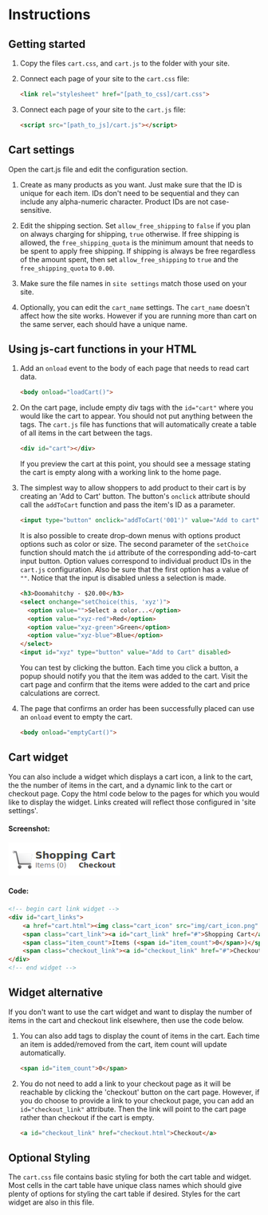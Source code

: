 # Instructions

## Getting started

1. Copy the files `cart.css`, and `cart.js` to the folder with your site.

2. Connect each page of your site to the `cart.css` file:

    ```html
    <link rel="stylesheet" href="[path_to_css]/cart.css">
    ```

3. Connect each page of your site to the `cart.js` file:

    ```html
    <script src="[path_to_js]/cart.js"></script>
    ```


## Cart settings

Open the cart.js file and edit the configuration section.

1. Create as many products as you want. Just make sure that the ID is unique for each item. IDs don't need to be sequential and they can include any alpha-numeric character. Product IDs are not case-sensitive.

2. Edit the shipping section. Set `allow_free_shipping` to `false` if you plan on always charging for shipping, `true` otherwise. If free shipping is allowed, the `free_shipping_quota` is the minimum amount that needs to be spent to apply free shipping. If shipping is always be free regardless of the amount spent, then set `allow_free_shipping` to `true` and the `free_shipping_quota` to `0.00`.

3. Make sure the file names in `site settings` match those used on your site.

4. Optionally, you can edit the `cart_name` settings. The `cart_name` doesn't affect how the site works. However if you are running more than cart on the same server, each should have a unique name.


## Using js-cart functions in your HTML

1. Add an `onload` event to the body of each page that needs to read cart data.

    ```html
    <body onload="loadCart()">
    ```

2. On the cart page, include empty div tags with the `id="cart"` where you would like the cart to appear. You should not put anything between the tags. The `cart.js` file has functions that will automatically create a table of all items in the cart between the tags.

    ```html                                                        
    <div id="cart"></div>
    ```
   If you preview the cart at this point, you should see a message stating the cart is empty along with a working link to the home page.                              
3. The simplest way to allow shoppers to add product to their cart is by creating an 'Add to Cart' button. The button's `onclick` attribute should call the `addToCart` function and pass the item's ID as a parameter.

    ```html
    <input type="button" onclick="addToCart('001')" value="Add to cart">
    ```

    It is also possible to create drop-down menus with options product options such as color or size. The second parameter of the `setChoice` function should match the `id` attribute of the corresponding add-to-cart input button. Option values correspond to individual product IDs in the `cart.js` configuration. Also be sure that the first option has a value of `""`. Notice that the input is disabled unless a selection is made.

    ```html
    <h3>Doomahitchy - $20.00</h3>
    <select onchange="setChoice(this, 'xyz')">
      <option value="">Select a color...</option>
      <option value="xyz-red">Red</option>
      <option value="xyz-green">Green</option>
      <option value="xyz-blue">Blue</option>
    </select>
    <input id="xyz" type="button" value="Add to Cart" disabled>
    ```

   You can test by clicking the button. Each time you click a button, a popup should notify you that the item was added to the cart. Visit the cart page and confirm that the items were added to the cart and price calculations are correct.

4. The page that confirms an order has been successfully placed can use an `onload` event to empty the cart.                                                                   
    ```html
    <body onload="emptyCart()">
    ```


## Cart widget

You can also include a widget which displays a cart icon, a link to the cart, the the number of items in the cart, and a dynamic link to the cart or checkout page. Copy the html code below to the pages for which you would like to display the widget. Links created will reflect those configured in 'site settings'.

#### Screenshot:

![cart widget](resources/widget_screenshot.png)

#### Code:

```html
<!-- begin cart link widget -->
<div id="cart_links">
    <a href="cart.html"><img class="cart_icon" src="img/cart_icon.png" alt="cart icon" /></a>
    <span class="cart_link"><a id="cart_link" href="#">Shopping Cart</a></span> <br />
    <span class="item_count">Items (<span id="item_count">0</span>)</span>
    <span class="checkout_link"><a id="checkout_link" href="#">Checkout</a></span>
</div>
<!-- end widget -->
```


## Widget alternative

If you don't want to use the cart widget and want to display the number of items in the cart and checkout link elsewhere, then use the code below.

1. You can also add tags to display the count of items in the cart. Each time an item is added/removed from the cart, item count will update automatically.

    ```html
    <span id="item_count">0</span>
    ```

2. You do not need to add a link to your checkout page as it will be reachable by clicking the 'checkout' button on the cart page. However, if you do choose to provide a link to your checkout page, you can add an `id="checkout_link"` attribute. Then the link will point to the cart page rather than checkout if the cart is empty.

    ```html
    <a id="checkout_link" href="checkout.html">Checkout</a>
    ```


## Optional Styling

The `cart.css` file contains basic styling for both the cart table and widget. Most cells in the cart table have unique class names which should give plenty of options for styling the cart table if desired. Styles for the cart widget are also in this file.                 
